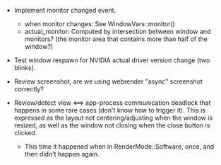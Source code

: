 * Implement monitor changed event.
  - when monitor changes: See WindowVars::monitor()
  - actual_monitor: Computed by intersection between window and monitors? (the monitor area that contains more than half of the window?)

* Test window respawn for NVIDIA actual driver version change (two blinks).

* Review screenshot, are we using webrender "async" screenshot correctly?

* Review/detect view <==> app-process communication deadlock that happens in some rare cases (don't know how to trigger it). This is expressed as the layout not centering/adjusting when the window is resized, as well as the window not closing when the close button is clicked.
  - This time it happened when in RenderMode::Software, once, and then didn't happen again.